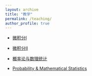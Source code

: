 ```yaml
---
layout: archive
title: "教学"
permalink: /teaching/
author_profile: true
---
```


<!---
{% include base_path %}

{% for post in site.teaching reversed %}
  {% include archive-single.html %}
{% endfor %}


I have taught the following courses for the MSFE and MSOR programs in the IE & OR Department at Columbia University. Course material in some instances can be found by following the corresponding link.--->

* [微积分I](/teaching/微积分-I)  

* [微积分II](/teaching/微积分-II)  

* [概率论与数理统计](/teaching/概率统计)  

* [Probability & Mathematical Statistics](/teaching/Probability)  
<!---
* [高等数学 I](/teaching/calculus-I)  

* [高等数学 II](/teaching/calculus-I)  

* [概率论与数理统计](/teaching/calculus-I)  


### 留学生课程

* [Calculus I](/teaching/calculus-I)  

* [Calculus II](/teaching/calculus-I)  

* [Probability and Statistics](/teaching/calculus-I)  


* IEOR E4525  [Machine Learning for OR and FE](/teaching/ml-orfe)  
              (Last taught in spring 2017)
* IEOR E4703  [Monte Carlo Simulation](/teaching/monte-carlo)    
              (Last taught in spring 2017)
* IEOR E4706  [Foundations of Financial Engineering](/teaching/foundations-fe)  
              (Last taught in fall 2015)
* IEOR E4602  [Quantitative Risk Management](/teaching/qrm)  
              (Last taught in spring 2016)
* IEOR E4728  [Advanced Programming for Financial Engineering](https://martin-haugh.github.io/files/IEOR_E4728_Logistics_2014.pdf)
              (Last taught in fall 2014 with Fadi Kaddoura)
* IEOR E6703  Advanced Financial Engineering   
              (PhD course; last taught in fall 2011)
* IEOR E4707  [Financial Engineering: Continuous-Time Models](/teaching/cts-time-models)   
              (Last taught in fall 2013)
* IEOR E4710  Term Structure Models   
              (Last taught in spring 2012)
--->
